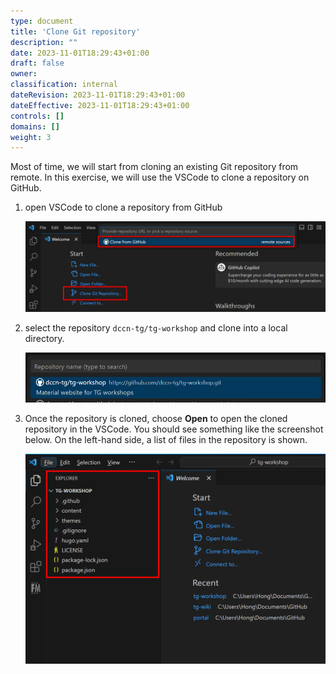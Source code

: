 ```yaml
---
type: document
title: 'Clone Git repository'
description: ""
date: 2023-11-01T18:29:43+01:00
draft: false
owner:
classification: internal
dateRevision: 2023-11-01T18:29:43+01:00
dateEffective: 2023-11-01T18:29:43+01:00
controls: []
domains: []
weight: 3
---
```


Most of time, we will start from cloning an existing Git repository from remote.  In this exercise, we will use the VSCode to clone a repository on GitHub.

1. open VSCode to clone a repository from GitHub

    ![](figures/vscode-welcome.png)

1. select the repository `dccn-tg/tg-workshop` and clone into a local directory.

    ![](figures/vscode-repo-clone.png)

1. Once the repository is cloned, choose __Open__ to open the cloned repository in the VSCode. You should see something like the screenshot below.  On the left-hand side, a list of files in the repository is shown.

    ![](figures/vscode-repo-opened.png)